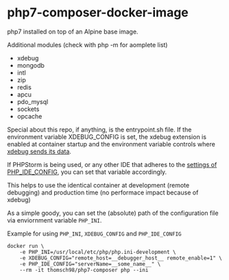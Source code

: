 # php7-composer-docker-image

php7 installed on top of an Alpine base image.

Additional modules (check with php -m for aomplete list)

- xdebug 
- mongodb 
- intl
- zip 
- redis
- apcu
- pdo_mysql
- sockets
- opcache

Special about this repo, if anything, is the entrypoint.sh file.
If the environment variable XDEBUG_CONFIG is set, the xdebug extension is enabled at container startup 
and the environment variable controls where [xdebug sends its data](https://xdebug.org/docs/remote).

If PHPStorm is being used, or any other IDE that adheres to the [settings of PHP_IDE_CONFIG](https://www.jetbrains.com/help/phpstorm/2017.1/zero-configuration-debugging.html), you can set that variable accordingly.

This helps to use the identical container at development (remote debugging) and production time (no performace impact because of xdebug)

As a simple goody, you can set the (absolute) path of the configuration file via enviornment variable `PHP_INI`.

Example for using `PHP_INI`, `XDEBUG_CONFIG` and `PHP_IDE_CONFIG`

    docker run \
        -e PHP_INI=/usr/local/etc/php/php.ini-development \
        -e XDEBUG_CONFIG="remote_host=__debugger_host__ remote_enable=1" \
        -e PHP_IDE_CONFIG="serverName=__some_name__" \
        --rm -it thomsch98/php7-composer php --ini